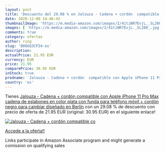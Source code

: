 ```yaml
---
layout: post
title: 'Descuento del 29.08 % en Jalouza - Cadena + cordón  compatible co'
date: 2020-12-08 14:46:43
thumbnailImage: 'https://m.media-amazon.com/images/I/41tiNR7EvjL._SL200_.jpg'
images: [ 'https://m.media-amazon.com/images/I/41tiNR7EvjL._SL200_.jpg' ]
comments: true
category: ofertas
author: ring
slug: 'B08GQ3CP24-es'
description:
actualPrice: 21.95 EUR
currency: EUR
price: 21.95
comparePrice: 30.95 EUR
inStock: true
prodname: 'Jalouza - Cadena + cordón  compatible con Apple iPhone 11 Pro Max  cadena de eslabones en color plata con funda para teléfono móvil + cordón negro para cambiar  diseñado en Berlín'
country: 'es'
---
```


Tienes [Jalouza - Cadena + cordón  compatible con Apple iPhone 11 Pro Max  cadena de eslabones en color plata con funda para teléfono móvil + cordón negro para cambiar  diseñado en Berlín](https://www.amazon.es/dp/B08GQ3CP24/?tag=tolees-21) con un 29.08 % de descuento con precio de oferta de 21.95 EUR (original: 30.95 EUR) en el siguiente enlace!

[![Jalouza - Cadena + cordón  compatible co](https://m.media-amazon.com/images/I/41tiNR7EvjL._SL200_.jpg)](https://www.amazon.es/dp/B08GQ3CP24/?tag=tolees-21)

[Accede a la oferta!!](https://www.amazon.es/dp/B08GQ3CP24/?tag=tolees-21)

Links participate in Amazon Associate program and might generate a comission on qualifying sales


